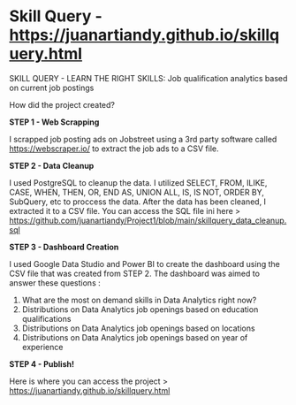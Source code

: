 # Skill Query - https://juanartiandy.github.io/skillquery.html
SKILL QUERY - LEARN THE RIGHT SKILLS: Job qualification analytics based on current job postings

How did the project created?

**STEP 1 - Web Scrapping**

I scrapped job posting ads on Jobstreet using a 3rd party software called https://webscraper.io/ to extract the job ads to a CSV file.

**STEP 2 - Data Cleanup**

I used PostgreSQL to cleanup the data. I utilized SELECT, FROM, ILIKE, CASE, WHEN, THEN, OR, END AS, UNION ALL, IS, IS NOT, ORDER BY, SubQuery, etc to proccess the data.
After the data has been cleaned, I extracted it to a CSV file. You can access the SQL file ini here > https://github.com/juanartiandy/Project1/blob/main/skillquery_data_cleanup.sql

**STEP 3 - Dashboard Creation**

I used Google Data Studio and Power BI to create the dashboard using the CSV file that was created from STEP 2. The dashboard was aimed to answer these questions :
1. What are the most on demand skills in Data Analytics right now?
2. Distributions on Data Analytics job openings based on education qualifications
3. Distributions on Data Analytics job openings based on locations
4. Distributions on Data Analytics job openings based on year of experience

**STEP 4 - Publish!**

Here is where you can access the project > https://juanartiandy.github.io/skillquery.html
